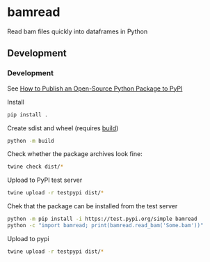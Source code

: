 # bamread

Read bam files quickly into dataframes in Python

## Development

### Development

See [How to Publish an Open-Source Python Package to PyPI](https://realpython.com/pypi-publish-python-package/)

Install

```bash
pip install .
```

Create sdist and wheel (requires [build](https://pypa-build.readthedocs.io/en/stable/))

```bash
python -m build
```

Check whether the package archives look fine:

```bash
twine check dist/*
```

Upload to PyPI test server

```bash
twine upload -r testpypi dist/*
```

Chek that the package can be installed from the test server

```bash
python -m pip install -i https://test.pypi.org/simple bamread
python -c "import bamread; print(bamread.read_bam('Some.bam'))"
```

Upload to pypi

```bash
twine upload -r testpypi dist/*
```
